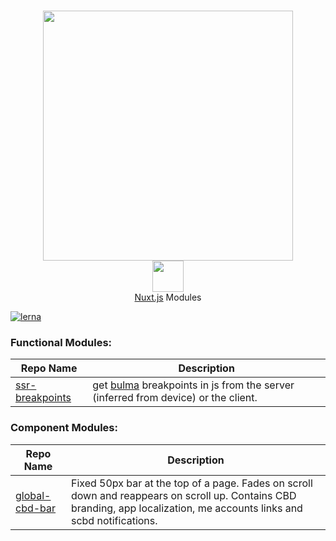 <p align="center">
  <br>
    <img src="https://www.cbd.int/app/images/cbd-logo-green-en.svg" width="400px"/>
  <br>
<img src="http://imgur.com/V4LtoII.png" width="50px"/> <br>
<a href="https://github.com/nuxt/nuxt.js">Nuxt.js</a> Modules
</p>


[![lerna](https://img.shields.io/badge/maintained%20with-lerna-cc00ff.svg)](https://lernajs.io/)

### Functional Modules:


| Repo Name     | Description               |
| ---------- | ------------------ |
| [ssr-breakpoints](https://github.com/scbd/biodiversity-nuxtjs/tree/master/packages/ssr-breakpoints)    | get [bulma](https://bulma.io/documentation/overview/responsiveness/) breakpoints in js from the server (inferred from device) or the client.        |

### Component Modules:

| Repo Name        | Description               |
| ---------------- | ------------------ |
| [global-cbd-bar](https://github.com/scbd/biodiversity-nuxtjs/tree/master/packages/ssr-breakpoints)    | Fixed 50px bar at the top of a page.  Fades on scroll down and reappears on scroll up.  Contains CBD branding, app localization, me accounts links and scbd notifications.        |
